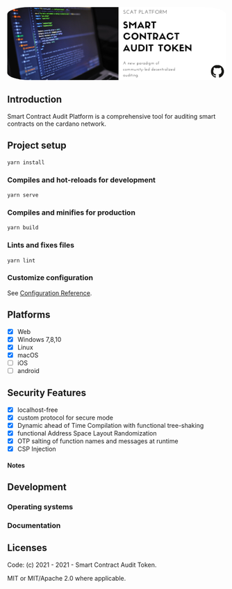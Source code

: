 <img src="doc/github/banner.png" alt="Scat" style="border-radius: 10%;" />

## Introduction

Smart Contract Audit Platform is a comprehensive tool for auditing smart contracts on the cardano network.

## Project setup
```
yarn install
```

### Compiles and hot-reloads for development
```
yarn serve
```

### Compiles and minifies for production
```
yarn build
```

### Lints and fixes files
```
yarn lint
```

### Customize configuration
See [Configuration Reference](https://cli.vuejs.org/config/).

## Platforms
- [x] Web
- [x] Windows 7,8,10
- [x] Linux
- [x] macOS
- [ ] iOS
- [ ] android

## Security Features
- [x] localhost-free
- [x] custom protocol for secure mode
- [x] Dynamic ahead of Time Compilation with functional tree-shaking
- [x] functional Address Space Layout Randomization
- [x] OTP salting of function names and messages at runtime
- [x] CSP Injection

#### Notes

## Development

### Operating systems

### Documentation

## Licenses
Code: (c) 2021 - 2021 - Smart Contract Audit Token.

MIT or MIT/Apache 2.0 where applicable.

